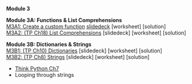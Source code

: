 <b>Module 3</b>  

<b>Module 3A: Functions & List Comprehensions</b>  
[M3A1: Create a custom function](https://colab.research.google.com/drive/1w3WG30R8xhPv6kZBEdWHoYMOvnRL3hxj#scrollTo=cFqnZGxyXH0I) [slidedeck](https://www.dropbox.com/scl/fi/x612ydq2eenookvksr7fc/buad5802-m1-review-python-functions-slides.pptx?rlkey=ekmmcqced84nueupsdy0whtk3&dl=0) [worksheet] [solution]    
[M3A2: (TP Ch18) List Comprehensions](https://colab.research.google.com/drive/16oHsAVeXUP5xgcXq-ECX4zXwjxwjKusD#scrollTo=e046e382) [slidedeck] [worksheet] [solution]     

<b>Module 3B: Dictionaries & Strings</b>  
[M3B1: (TP Ch10) Dictionaries](https://colab.research.google.com/drive/1mDHYFR-xospgw695_77GjNfSGfpd507K#scrollTo=acfd2720) [slidedeck] [worksheet] [solution]  
[M3B2: (TP Ch8) Strings](https://colab.research.google.com/drive/1_YFBs_28ayUxWgsGczfZzFDDnDB05A8Z) [slidedeck] [worksheet] [solution]  
- [Think Python Ch7](https://colab.research.google.com/drive/1z7cB9xJPGcoNfyHt1cEscMyyYanVvx03)  
- Looping through strings
